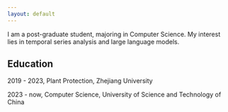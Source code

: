 ```yaml
---
layout: default
---
```


I am a post-graduate student, majoring in Computer Science. My interest lies in temporal series analysis and large language models.

## Education

2019 - 2023, Plant Protection, Zhejiang University

2023 - now, Computer Science, University of Science and Technology of China
